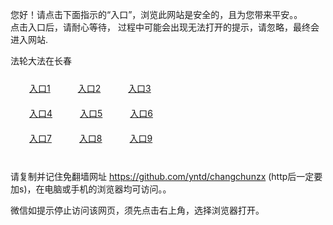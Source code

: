 您好！请点击下面指示的“入口”，浏览此网站是安全的，且为您带来平安。。 <br/>
点击入口后，请耐心等待， 过程中可能会出现无法打开的提示，请忽略，最终会进入网站. </br>

法轮大法在长春<br/>
<div style="padding:10px"><a style="margin:20px" target="_blank" href="https://d25s3bmpr9rx7u.cloudfront.net/2Qpsp?lbbxphl" id="ccLink1" rel="nofollow">入口1</a> <a target="_blank" style="margin:20px" href="https://d3or5vnd2j3hvx.cloudfront.net/2Qpsp?txxiu" id="ccLink2" rel="nofollow">入口2</a> <a style="margin:20px" target="_blank" href="https://d1goe7vxqt8lgg.cloudfront.net/2Qpsp?rjfkqci" id="ccLink3" rel="nofollow">入口3</a></div>

<div style="padding:10px" ><a style="margin:20px" target="_blank" href="https://d25s3bmpr9rx7u.cloudfront.net/2Qpsp?lbbxphl" id="ccLink4" rel="nofollow">入口4</a> <a style="margin:20px" href="https://d3or5vnd2j3hvx.cloudfront.net/2Qpsp?txxiu" target="_blank" id="ccLink5" rel="nofollow">入口5</a> <a style="margin:20px" href="https://d1goe7vxqt8lgg.cloudfront.net/2Qpsp?rjfkqci" target="_blank" id="ccLink6" rel="nofollow">入口6</a></div>

<div style="padding:10px"><a style="margin:20px" target="_blank" href="https://d25s3bmpr9rx7u.cloudfront.net/2Qpsp?lbbxphl" id="ccLink7" rel="nofollow">入口7</a> <a style="margin:20px" href="https://d3or5vnd2j3hvx.cloudfront.net/2Qpsp?txxiu" target="_blank" id="ccLink8" rel="nofollow">入口8</a> <a style="margin:20px" target="_blank" href="https://d1goe7vxqt8lgg.cloudfront.net/2Qpsp?rjfkqci" id="ccLink9" rel="nofollow">入口9</a></div>

<br/>



请复制并记住免翻墙网址 https://github.com/yntd/changchunzx (http后一定要加s)，在电脑或手机的浏览器均可访问。。<br/>

微信如提示停止访问该网页，须先点击右上角，选择浏览器打开。
